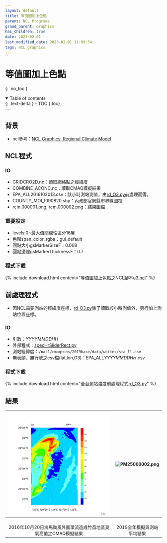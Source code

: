 ```yaml
---
layout: default
title: 等值圖加上色點
parent: NCL Programs
grand_parent: Graphics
has_children: true
date: 2023-02-01
last_modified_date: 2023-02-01 11:09:54
tags: NCL graphics 
---
```


# 等值圖加上色點
{: .no_toc }

<details open markdown="block">
  <summary>
    Table of contents
  </summary>
  {: .text-delta }
- TOC
{:toc}
</details>
---

## 背景

- ncl參考：[NCL Graphics: Regional Climate Model](https://www.ncl.ucar.edu/Applications/rcm.shtml)

## NCL程式

### IO

- GRIDCRO2D.nc：讀取網格點之經緯度
- COMBINE_ACONC.nc：讀取CMAQ模擬結果
- EPA_ALL2016102013.csv：該小時測站測值，由[rd_O3.py][1]前處理而得。
- COUNTY_MOI_1090820.shp：內政部官網縣市界線圖檔
- rcm.000001.png, rcm.000002.png：結果圖檔

### 重要設定

- levels:0~最大值間線性區分16層
- 色階span_color_rgba：gui_default
- 圓點大小gsMarkerSizeF：0.008
- 圓點邊線gsMarkerThicknessF：0.7

### 程式下載

{% include download.html content="等值圖加上色點之NCL腳本[o3.ncl](https://github.com/sinotec2/Focus-on-Air-Quality/blob/main/utilities/Graphics/NCL/o3.ncl)" %}

## 前處理程式

- 因NCL需要測站的經緯度座標，[rd_O3.py][1]除了讀取該小時測值外，另行加上測站位置座標。

### IO

- 引數：*YYYYMMDDHH*
- 外部程式：[specHrSliderRect.py](../../../AQana/TWNAQ/specHrSlider.md)
- 測站經緯度：`/nas1/cmaqruns/2019base/data/wsites/sta_ll.csv`
- 無表頭、無行號之csv檔(lat,lon,O3)：EPA_ALL*YYYYMMDDHH*.csv

### 程式下載

{% include download.html content="全台測站濃度前處理程式[rd_O3.py][1]" %}

## 結果

|![rcm.000002.png](https://github.com/sinotec2/Focus-on-Air-Quality/raw/main/assets/images/rcm.000002.png)|![PM25000002.png](https://github.com/sinotec2/Focus-on-Air-Quality/raw/main/assets/images/PM25000002.png)|
|:-:|:-:|
|<br>2016年10月20日海馬颱風外圍環流造成竹苗地區臭氧高值之CMAQ模擬結果</br>|<br>2019全年模擬與測站平均結果<br>|

[1]: https://github.com/sinotec2/Focus-on-Air-Quality/blob/main/utilities/Graphics/NCL/rd_O3.py "全台測站濃度前處理程式[rd_O3.py]"
